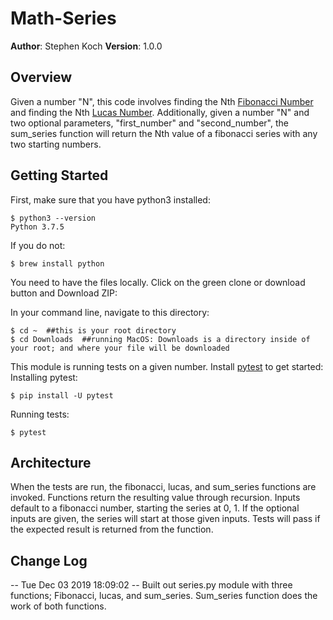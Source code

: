 # Math-Series

**Author**: Stephen Koch
**Version**: 1.0.0

## Overview
Given a number "N", this code involves finding the Nth [Fibonacci Number](https://en.wikipedia.org/wiki/Fibonacci_number) and finding the Nth [Lucas Number](http://en.wikipedia.org/wiki/Lucas_number). Additionally, given a number "N" and two optional parameters, "first_number" and "second_number", the sum_series function will return the Nth value of a fibonacci series with any two starting numbers.

## Getting Started

First, make sure that you have python3 installed:
```
$ python3 --version
Python 3.7.5
```
If you do not:
```
$ brew install python
```
You need to have the files locally. Click on the green clone or download button and Download ZIP:
<!-- insert image here -->
In your command line, navigate to this directory:
```
$ cd ~  ##this is your root directory
$ cd Downloads  ##running MacOS: Downloads is a directory inside of your root; and where your file will be downloaded
```
This module is running tests on a given number. Install [pytest](https://docs.pytest.org/en/latest/getting-started.html) to get started:
Installing pytest:
```
$ pip install -U pytest
```
Running tests:
```
$ pytest
```
<!-- To change the input "N", you  -->

## Architecture
When the tests are run, the fibonacci, lucas, and sum_series functions are invoked.
Functions return the resulting value through recursion.
Inputs default to a fibonacci number, starting the series at 0, 1.
If the optional inputs are given, the series will start at those given inputs.
Tests will pass if the expected result is returned from the function.

## Change Log
-- Tue Dec 03 2019 18:09:02 --
Built out series.py module with three functions; Fibonacci, lucas, and sum_series. Sum_series function does the work of both functions.

